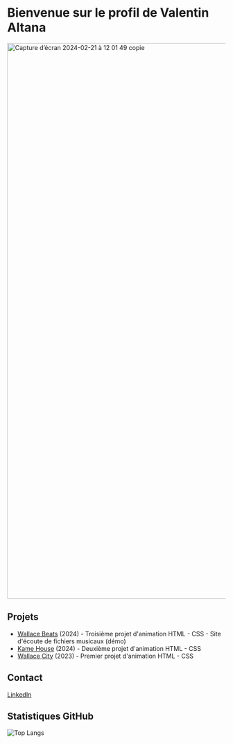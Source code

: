 # Bienvenue sur le profil de Valentin Altana

<img width="1280" alt="Capture d’écran 2024-02-21 à 12 01 49 copie" src="https://github.com/valentin-altana/valentin-altana/assets/144157026/31b5d796-5ad0-4452-b9a6-36f007cf25b4">

## Projets

- [Wallace Beats](https://github.com/valentin-altana/wallace-beats) (2024) - Troisième projet d'animation HTML - CSS - Site d'écoute de fichiers musicaux (démo)
- [Kame House](https://github.com/valentin-altana/kame-house) (2024) - Deuxième projet d'animation HTML - CSS
- [Wallace City](https://github.com/valentin-altana/wallace-city) (2023) - Premier projet d'animation HTML - CSS

## Contact

[LinkedIn](https://fr.linkedin.com/in/valentin-altana)

## Statistiques GitHub

![Top Langs](https://github-readme-stats.vercel.app/api/top-langs/?username=valentin-altana&layout=compact)
